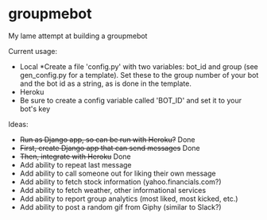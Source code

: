 # groupmebot

My lame attempt at building a groupmebot

Current usage:
  * Local
   *Create a file 'config.py' with two variables: bot_id and group (see gen_config.py for a template). Set these to the group number of your bot and the bot id as a string, as is done in the template.
  * Heroku
   * Be sure to create a config variable called 'BOT_ID' and set it to your bot's key 

Ideas:
* ~~Run as Django app, so can be run with Heroku?~~ Done
 * ~~First, create Django app that can send messages~~ Done
 * ~~Then, integrate with Heroku~~ Done
* Add ability to repeat last message
* Add ability to call someone out for liking their own message
* Add ability to fetch stock information (yahoo.financials.com?)
* Add ability to fetch weather, other informational services
* Add ability to report group analytics (most liked, most kicked, etc.)
* Add ability to post a random gif from Giphy (similar to Slack?)
